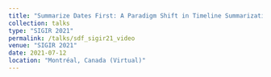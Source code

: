 ```yaml
---
title: "Summarize Dates First: A Paradigm Shift in Timeline Summarization (Full paper presentation)"
collection: talks
type: "SIGIR 2021"
permalink: /talks/sdf_sigir21_video
venue: "SIGIR 2021"
date: 2021-07-12
location: "Montréal, Canada (Virtual)"
---
```


<iframe width="560" height="315" src="blob:https://embed.videodelivery.net/566c4af6-2039-ab46-a51c-5f5ae3bf23b5" title="ACM video player" frameborder="0" allow="accelerometer; autoplay; clipboard-write; encrypted-media; gyroscope; picture-in-picture" allowfullscreen> </iframe> 



